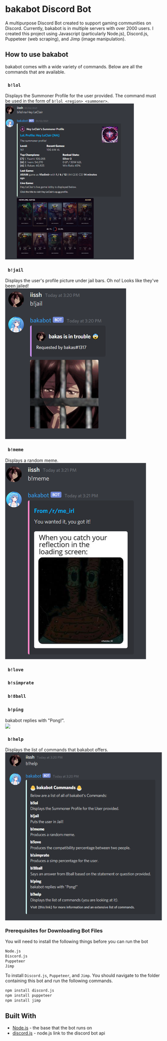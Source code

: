 # bakabot Discord Bot
A multipurpose Discord Bot created to support gaming communities on Discord. Currently, bakabot is in multiple servers with over 2000 users. I created this project using Javascript (particularly Node.js), Discord.js, Puppeteer (web scraping), and Jimp (image manipulation).

## How to use bakabot
bakabot comes with a wide variety of commands. Below are all the commands that are available.

### ` b!lol`
Displays the Summoner Profile for the user provided. The command must be used in the form of `b!lol <region> <summoner>`. <br/>
<img align="center" src="readme-imgs/b!lol.png" height="500" width="auto"/>
### ` b!jail`
Displays the user's profile picture under jail bars. Oh no! Looks like they've been jailed!<br/>
<img align="center" src="readme-imgs/b!jail.png"/>

### ` b!meme`
Displays a random meme. <br/>
<img align="center" src="readme-imgs/b!meme.png"/>

### ` b!love`
### ` b!simprate`
### ` b!8ball`
### ` b!ping`
bakabot replies with "Pong!". <br/>
<img align="center" src="readme-imgs/b!pong.png"/>
### ` b!help`
Displays the list of commands that bakabot offers. <br/>
<img align="center" src="readme-imgs/b!help.png"/>
### Prerequisites for Downloading Bot Files
You will need to install the following things before you can run the bot
```
Node.js
Discord.js
Puppeteer
Jimp
```
To install `Discord.js`, `Puppeteer`, and `Jimp`. You should navigate to the folder containing this bot and run the following commands.
```
npm install discord.js
npm install puppeteer
npm install jimp
```


## Built With

* [Node.js](https://nodejs.org/en/) - the base that the bot runs on
* [discord.js](https://discord.js.org/#/) - node.js link to the discord bot api
